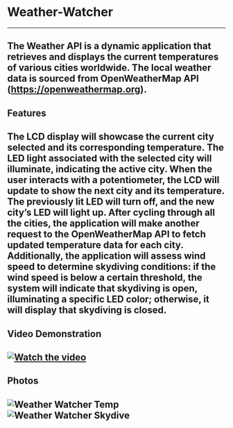 # Weather-Watcher
---
The Weather API is a dynamic application that retrieves and displays the current temperatures of various cities worldwide. The local weather data is sourced from OpenWeatherMap API (https://openweathermap.org).
---
Features
---
The LCD display will showcase the current city selected and its corresponding temperature. The LED light associated with the selected city will illuminate, indicating the active city. When the user interacts with a potentiometer, the LCD will update to show the next city and its temperature. The previously lit LED will turn off, and the new city’s LED will light up. After cycling through all the cities, the application will make another request to the OpenWeatherMap API to fetch updated temperature data for each city. Additionally, the application will assess wind speed to determine skydiving conditions: if the wind speed is below a certain threshold, the system will indicate that skydiving is open, illuminating a specific LED color; otherwise, it will display that skydiving is closed.
---


Video Demonstration
---
[![Watch the video](https://github.com/user-attachments/assets/61919c15-04ae-4fdc-8a66-a36715805e6b)](https://github.com/user-attachments/assets/61919c15-04ae-4fdc-8a66-a36715805e6b)
---
Photos
---
![Weather Watcher Temp](https://github.com/user-attachments/assets/455945f2-887d-4e3b-91a5-de6b99bf662b)
![Weather Watcher Skydive](https://github.com/user-attachments/assets/8a892b3d-60ae-4135-a566-d64ceb04584f)
---
